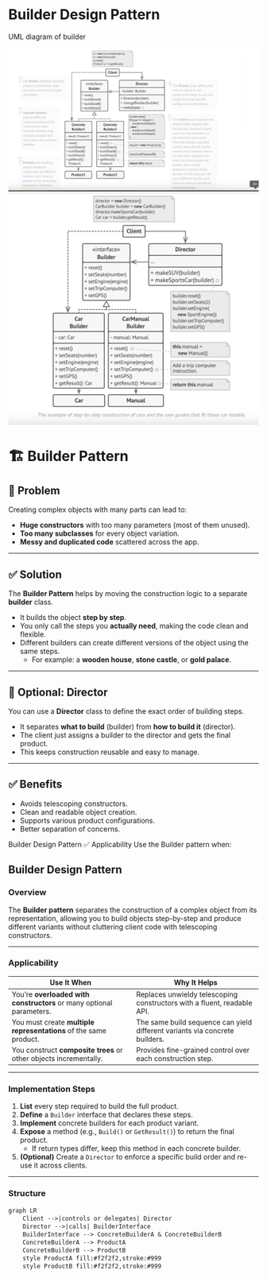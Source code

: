 # Builder Design Pattern

UML diagram of builder

![Schema UML diagram of builder design pattern](builder-1.png)
![Design of App using builder design pattern](builder-2.png)

# 🏗️ Builder Pattern

## 📌 Problem

Creating complex objects with many parts can lead to:
- **Huge constructors** with too many parameters (most of them unused).
- **Too many subclasses** for every object variation.
- **Messy and duplicated code** scattered across the app.

---

## ✅ Solution

The **Builder Pattern** helps by moving the construction logic to a separate **builder** class.

- It builds the object **step by step**.
- You only call the steps you **actually need**, making the code clean and flexible.
- Different builders can create different versions of the object using the same steps.
    - For example: a **wooden house**, **stone castle**, or **gold palace**.

---

## 🧱 Optional: Director

You can use a **Director** class to define the exact order of building steps.

- It separates **what to build** (builder) from **how to build it** (director).
- The client just assigns a builder to the director and gets the final product.
- This keeps construction reusable and easy to manage.

---

## ✅ Benefits

- Avoids telescoping constructors.
- Clean and readable object creation.
- Supports various product configurations.
- Better separation of concerns.

Builder Design Pattern
✅ Applicability
Use the Builder pattern when:

## Builder Design Pattern

### Overview
The **Builder pattern** separates the construction of a complex object from its
representation, allowing you to build objects step-by-step and produce different
variants without cluttering client code with telescoping constructors.

---

### Applicability
| Use It When | Why It Helps |
|-------------|--------------|
| You’re **overloaded with constructors** or many optional parameters. | Replaces unwieldy telescoping constructors with a fluent, readable API. |
| You must create **multiple representations** of the same product. | The same build sequence can yield different variants via concrete builders. |
| You construct **composite trees** or other objects incrementally. | Provides fine-grained control over each construction step. |

---

### Implementation Steps
1. **List** every step required to build the full product.
2. **Define** a `Builder` interface that declares these steps.
3. **Implement** concrete builders for each product variant.
4. **Expose** a method (e.g., `Build()` or `GetResult()`) to return the final product.
    * If return types differ, keep this method in each concrete builder.
5. **(Optional)** Create a `Director` to enforce a specific build order and re-use it across clients.

---

### Structure
```mermaid
graph LR
    Client -->|controls or delegates| Director
    Director -->|calls| BuilderInterface
    BuilderInterface --> ConcreteBuilderA & ConcreteBuilderB
    ConcreteBuilderA --> ProductA
    ConcreteBuilderB --> ProductB
    style ProductA fill:#f2f2f2,stroke:#999
    style ProductB fill:#f2f2f2,stroke:#999

